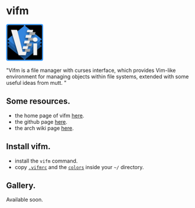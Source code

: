# vifm

<img src="logo.png" width="100">

"Vifm is a file manager with curses interface, which provides Vim-like environment for managing objects within file systems, extended with some useful ideas from mutt. "

## Some resources.
- the home page of vifm [here](https://vifm.info/).
- the github page [here](https://github.com/vifm/vifm).
- the arch wiki page [here](https://wiki.archlinux.org/title/Vifm).

## Install vifm.
- install the `vifm` command.
- copy [`.vifmrc`] and the [`colors`] inside your `~/` directory.

## Gallery.
Available soon.

[`.vifmrc`]: .vifmrc
[`colors`]: colors
